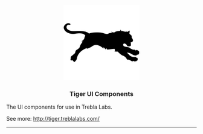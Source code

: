 <!-- PROJECT LOGO -->
<p align="center">
  <a href="http://tiger.treblalabs.com">
    <img src="https://raw.githubusercontent.com/TreblaLabs/tiger/master/assets/img/monochromatic/black/tiger.png" width="200px" alt="Tiger brand">
  </a>

  <h3 align="center">Tiger UI Components</h3>
</p>

The UI components for use in Trebla Labs.

See more: http://tiger.treblalabs.com/

----

